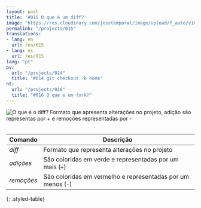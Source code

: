 ```yaml
---
layout: post
title: '#015 O que é um diff?'
image: "https://res.cloudinary.com/jesstemporal/image/upload/f_auto/v1642878672/gitfichas/pt/015/thumbnail_n0fvo0.jpg"
permalink: "/projects/015"
translations:
- lang: en
  url: /en/015
- lang: es
  url: /es/015
lang: "pt"
pv:
  url: "/projects/014"
  title: "#014 git checkout -b nome"
nt:
  url: "/projects/016"
  title: "#016 O que é um fork?"
---
```


<img alt="O que é o diff? Formato que apresenta alterações no projeto, adição são representas por + e remoções representadas por -" src="https://res.cloudinary.com/jesstemporal/image/upload/v1642878673/gitfichas/pt/015/full_fn95xg.jpg"><br><br>

| Comando | Descrição |
|---------|-----------|
| _diff_ | Formato que representa alterações no projeto |
| _adições_ | São coloridas em verde e representadas por um mais (`+`) |
| _remoções_ | São coloridas em vermelho e representadas por um menos (`-`) |
{: .styled-table}
